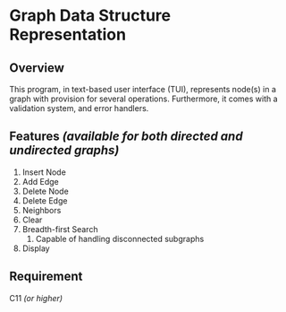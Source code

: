 # Graph Data Structure Representation
## Overview
This program, in text-based user interface (TUI), represents node(s) in a graph with provision for several operations. Furthermore, it comes with a validation system, and error handlers.

## Features *(available for both directed and undirected graphs)*
1. Insert Node
2. Add Edge
3. Delete Node
4. Delete Edge 
5. Neighbors
6. Clear
7. Breadth-first Search
	1. Capable of handling disconnected subgraphs
8. Display

## Requirement
C11 *(or higher)*